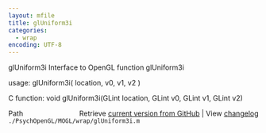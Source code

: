 ```yaml
---
layout: mfile
title: glUniform3i
categories:
  - wrap
encoding: UTF-8
---
```


glUniform3i  Interface to OpenGL function glUniform3i

usage:  glUniform3i( location, v0, v1, v2 )

C function:  void glUniform3i(GLint location, GLint v0, GLint v1, GLint v2)


<div class="code_header" style="text-align:right;">
  <span style="float:left;">Path&nbsp;&nbsp;</span> <span class="counter">Retrieve <a href=
  "https://raw.github.com/Psychtoolbox-3/Psychtoolbox-3/beta/./PsychOpenGL/MOGL/wrap/glUniform3i.m">current version from GitHub</a> | View <a href=
  "https://github.com/Psychtoolbox-3/Psychtoolbox-3/commits/beta/./PsychOpenGL/MOGL/wrap/glUniform3i.m">changelog</a></span>
</div>
<div class="code">
  <code>./PsychOpenGL/MOGL/wrap/glUniform3i.m</code>
</div>
